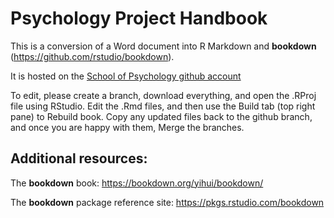 # Psychology Project Handbook

This is a conversion of a Word document into R Markdown and **bookdown** (https://github.com/rstudio/bookdown). 

It is hosted on the [School of Psychology github account](https://github.org/PlymouthPsychology/project)

To edit, please create a branch, download everything, and open the .RProj file using RStudio. Edit the .Rmd files, and then use the Build tab (top right pane) to Rebuild book. Copy any updated files back to the github branch, and once you are happy with them, Merge the branches.

## Additional resources:

The **bookdown** book: https://bookdown.org/yihui/bookdown/

The **bookdown** package reference site: https://pkgs.rstudio.com/bookdown
